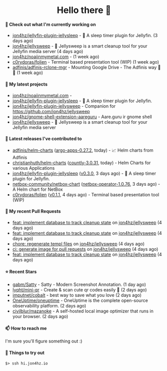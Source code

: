 <h1 align=center>Hello there 👋</h1>

#### 👷 Check out what I'm currently working on

- [jon4hz/jellyfin-plugin-jellysleep](https://github.com/jon4hz/jellyfin-plugin-jellysleep) - 🌙 A sleep timer plugin for Jellyfin. (3 days ago)
- [jon4hz/jellysweep](https://github.com/jon4hz/jellysweep) - 🧹 Jellysweep is a smart cleanup tool for your Jellyfin media server (4 days ago)
- [jon4hz/noaiinmymetal.com](https://github.com/jon4hz/noaiinmymetal.com) -  (1 week ago)
- [c0rydoras/folien](https://github.com/c0rydoras/folien) - Terminal based presentation tool (WIP) (1 week ago)
- [adfinis/adfinis-rclone-mgr](https://github.com/adfinis/adfinis-rclone-mgr) - Mounting Google Drive - The Adfinis way 🧙✨ (1 week ago)

#### 🌱 My latest projects

- [jon4hz/noaiinmymetal.com](https://github.com/jon4hz/noaiinmymetal.com) - 
- [jon4hz/jellyfin-plugin-jellysleep](https://github.com/jon4hz/jellyfin-plugin-jellysleep) - 🌙 A sleep timer plugin for Jellyfin.
- [jon4hz/jellyfin-plugin-jellysweep](https://github.com/jon4hz/jellyfin-plugin-jellysweep) - Companion for https://github.com/jon4hz/jellysweep
- [jon4hz/gnome-shell-extension-aareguru](https://github.com/jon4hz/gnome-shell-extension-aareguru) - Aare.guru ir gnome shell
- [jon4hz/jellysweep](https://github.com/jon4hz/jellysweep) - 🧹 Jellysweep is a smart cleanup tool for your Jellyfin media server

#### 🔭 Latest releases I've contributed to

- [adfinis/helm-charts](https://github.com/adfinis/helm-charts) ([argo-apps-0.27.2](https://github.com/adfinis/helm-charts/releases/tag/argo-apps-0.27.2), today) - 📈 Helm charts from Adfinis
- [christianhuth/helm-charts](https://github.com/christianhuth/helm-charts) ([countly-3.0.31](https://github.com/christianhuth/helm-charts/releases/tag/countly-3.0.31), today) - Helm Charts for various Applications
- [jon4hz/jellyfin-plugin-jellysleep](https://github.com/jon4hz/jellyfin-plugin-jellysleep) ([v0.3.0](https://github.com/jon4hz/jellyfin-plugin-jellysleep/releases/tag/v0.3.0), 3 days ago) - 🌙 A sleep timer plugin for Jellyfin.
- [netbox-community/netbox-chart](https://github.com/netbox-community/netbox-chart) ([netbox-operator-1.0.76](https://github.com/netbox-community/netbox-chart/releases/tag/netbox-operator-1.0.76), 3 days ago) - A Helm chart for NetBox
- [c0rydoras/folien](https://github.com/c0rydoras/folien) ([v0.1.1](https://github.com/c0rydoras/folien/releases/tag/v0.1.1), 4 days ago) - Terminal based presentation tool (WIP)

#### 🔨 My recent Pull Requests

- [feat: implement database to track cleanup state](https://github.com/jon4hz/jellysweep/pull/70) on [jon4hz/jellysweep](https://github.com/jon4hz/jellysweep) (4 days ago)
- [feat: implement database to track cleanup state](https://github.com/jon4hz/jellysweep/pull/69) on [jon4hz/jellysweep](https://github.com/jon4hz/jellysweep) (4 days ago)
- [chore: regenerate templ files](https://github.com/jon4hz/jellysweep/pull/68) on [jon4hz/jellysweep](https://github.com/jon4hz/jellysweep) (4 days ago)
- [ci: generate image for pull requests](https://github.com/jon4hz/jellysweep/pull/67) on [jon4hz/jellysweep](https://github.com/jon4hz/jellysweep) (4 days ago)
- [feat: implement database to track cleanup state](https://github.com/jon4hz/jellysweep/pull/66) on [jon4hz/jellysweep](https://github.com/jon4hz/jellysweep) (4 days ago)

#### ⭐ Recent Stars

- [gabm/Satty](https://github.com/gabm/Satty) - Satty - Modern Screenshot Annotation. (1 day ago)
- [lyqht/mini-qr](https://github.com/lyqht/mini-qr) - Create &amp; scan cute qr codes easily 👾 (2 days ago)
- [imputnet/cobalt](https://github.com/imputnet/cobalt) - best way to save what you love (2 days ago)
- [OneUptime/oneuptime](https://github.com/OneUptime/oneuptime) - OneUptime is the complete open-source observability platform. (2 days ago)
- [civilblur/mazanoke](https://github.com/civilblur/mazanoke) - A self-hosted local image optimizer that runs in your browser. (2 days ago)

#### 📫 How to reach me
I'm sure you'll figure something out :)

#### 👀 Things to try out
```
$> ssh hi.jon4hz.io
```
